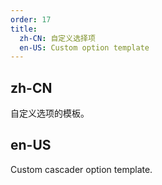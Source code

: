 ```yaml
---
order: 17
title:
  zh-CN: 自定义选择项
  en-US: Custom option template
---
```


## zh-CN

自定义选项的模板。

## en-US

Custom cascader option template.


